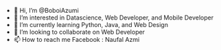 - 👋 Hi, I’m @BoboiAzumi
- 👀 I’m interested in Datascience, Web Developer, and Mobile Developer
- 🌱 I’m currently learning Python, Java, and Web Design
- 💞️ I’m looking to collaborate on Web Developer
- 📫 How to reach me Facebook : Naufal Azmi

<!---
BoboiAzumi/BoboiAzumi is a ✨ special ✨ repository because its `README.md` (this file) appears on your GitHub profile.
You can click the Preview link to take a look at your changes.
--->
